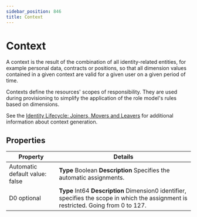 ```yaml
---
sidebar_position: 846
title: Context
---
```


# Context

A context is the result of the combination of all identity-related entities, for example personal data, contracts or positions, so that all dimension values contained in a given context are valid for a given user on a given period of time.

Contexts define the resources' scopes of responsibility. They are used during provisioning to simplify the application of the role model's rules based on dimensions.

See the [Identity Lifecycle: Joiners, Movers and Leavers](../../../../identity-management/joiners-movers-leavers/index "Identity Lifecycle: Joiners, Movers and Leavers") for additional information about context generation.

## Properties

| Property | Details |
| --- | --- |
| Automatic default value: false | **Type**  Boolean  **Description** Specifies the automatic assignments. |
| D0 optional | **Type**  Int64  **Description** Dimension0 identifier, specifies the scope in which the assignment is restricted. Going from 0 to 127. |